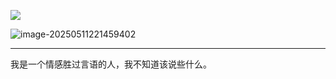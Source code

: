 ![](https://yamapicgo.oss-cn-nanjing.aliyuncs.com/picgoImage/20250511221333.png)

![image-20250511221459402](https://yamapicgo.oss-cn-nanjing.aliyuncs.com/picgoImage/image-20250511221459402.png)

---

我是一个情感胜过言语的人，我不知道该说些什么。